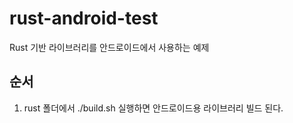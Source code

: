 # rust-android-test
Rust 기반 라이브러리를 안드로이드에서 사용하는 예제

## 순서
 1. rust 폴더에서 ./build.sh 실행하면 안드로이드용 라이브러리 빌드 된다.
